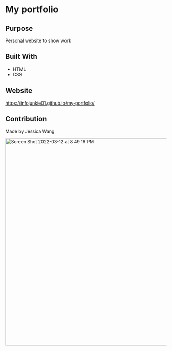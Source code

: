 # My portfolio

## Purpose
Personal website to show work

## Built With
* HTML
* CSS

## Website
https://infojunkie01.github.io/my-portfolio/

## Contribution
Made by Jessica Wang


<img width="647" alt="Screen Shot 2022-03-12 at 8 49 16 PM" src="https://user-images.githubusercontent.com/70418455/158079376-4a3f8215-d964-4e45-be75-f6b931298228.png">
